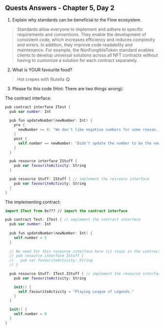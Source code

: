 ## Quests Answers - Chapter 5, Day 2

1. Explain why standards can be beneficial to the Flow ecosystem.
> Standards allow everyone to implement and adhere to specific requirements and conventions. They enable the development of consistent code, which increases efficiency and reduces complexity and errors. In addition, they improve code readability and maintenance. For example, the NonFungibleToken standard enables clients to develop universal solutions across all NFT contracts without having to customize a solution for each contract separately.

2. What is YOUR favourite food?
> Hot crepes with Nutella 😋

3. Please fix this code (Hint: There are two things wrong):

The contract interface:

```swift
pub contract interface ITest {
  pub var number: Int
  
  pub fun updateNumber(newNumber: Int) {
    pre {
      newNumber >= 0: "We don't like negative numbers for some reason. We're mean."
    }
    post {
      self.number == newNumber: "Didn't update the number to be the new number."
    }
  }

  pub resource interface IStuff {
    pub var favouriteActivity: String
  }

  pub resource Stuff: IStuff { // implement the resrouce interface
    pub var favouriteActivity: String
  }
}
```

The implementing contract:

```swift
import ITest from 0x??? // import the contract interface

pub contract Test: ITest { // implement the contract interface
  pub var number: Int
  
  pub fun updateNumber(newNumber: Int) {
    self.number = 5
  }
  
  // No need for this resource interface here (it stays in the contract interface).
  // pub resource interface IStuff {
  //   pub var favouriteActivity: String
  // }

  pub resource Stuff: ITest.IStuff { // implement the resource interface from the contract interface like this
    pub var favouriteActivity: String

    init() {
      self.favouriteActivity = "Playing League of Legends."
    }
  }

  init() {
    self.number = 0
  }
}
```
